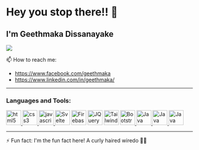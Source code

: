 # Hey you stop there!! 👋

## I'm Geethmaka Dissanayake

![](https://komarev.com/ghpvc/?username=geethmakae&color=green)


📫 How to reach me:

- https://www.facebook.com/geethmaka
- https://www.linkedin.com/in/geethmaka/

<hr />
<h3 align="left">Languages and Tools:</h3>
<p align="left">
  <a href="https://www.w3.org/html/" target="_blank">
    <img
      src="https://www.vectorlogo.zone/logos/w3_html5/w3_html5-icon.svg"
      alt="html5"
      width="40"
      height="40"
    />
  </a>
  <a href="https://www.w3schools.com/css/" target="_blank">
    <img
      src="https://img.icons8.com/color/48/000000/css3.png"
      alt="css3"
      width="40"
      height="40"
    />
  </a>
  <a
    href="https://developer.mozilla.org/en-US/docs/Web/JavaScript"
    target="_blank"
  >
    <img
      src="https://img.icons8.com/color/48/000000/javascript.png"
      alt="javascript"
      width="40"
      height="40"
    />
  </a>
  <a href="https://svelte.dev/" target="_blank">
    <img
      src="https://upload.wikimedia.org/wikipedia/commons/1/1b/Svelte_Logo.svg"
      alt="Svelte"
      width="40"
      height="40"
  /></a>
  <a href="https://firebase.google.com/" target="_blank">
    <img
      src="https://www.vectorlogo.zone/logos/firebase/firebase-icon.svg"
      alt="Firebase"
      width="40"
      height="40"
  /></a>
  <a href="https://jquery.com/" target="_blank">
    <img
      src="https://www.vectorlogo.zone/logos/jquery/jquery-vertical.svg"
      alt="JQuery"
      width="40"
      height="40"
  /></a>
  <a href="https://tailwindcss.com/" target="_blank">
    <img
      src="https://www.vectorlogo.zone/logos/tailwindcss/tailwindcss-icon.svg"
      alt="Tailwind"
      width="40"
      height="40"
  /></a>
  <a href="https://getbootstrap.com/" target="_blank">
    <img
      src="https://www.vectorlogo.zone/logos/getbootstrap/getbootstrap-icon.svg"
      alt="Bootstrap"
      width="40"
      height="40"
    />
  </a>
  <a href="https://www.java.com/en/" target="_blank">
    <img
      src="https://www.vectorlogo.zone/logos/java/java-icon.svg"
      alt="Java"
      width="40"
      height="40"
    />
  </a>
    <a href="https://www.java.com/en/" target="_blank">
    <img
      src="https://www.freeiconspng.com/uploads/c-logo-icon-18.png"
      alt="Java"
      width="40"
      height="40"
    />
  </a>
  <a href="https://www.python.org/" target="_blank">
    <img
      src="https://www.vectorlogo.zone/logos/python/python-icon.svg"
      alt="Java"
      width="40"
      height="40"
    />
  </a>
</p>
<hr />

⚡ Fun fact: I'm the fun fact here! A curly haired wiredo 👨‍🦱

<!--
**GeethOnion/GeethOnion** is a ✨ _special_ ✨ repository because its `README.md` (this file) appears on your GitHub profile.

Here are some ideas to get you started:

- 🔭 I’m currently working on ...
- 🌱 I’m currently learning ...
- 👯 I’m looking to collaborate on ...
- 🤔 I’m looking for help with ...
- 💬 Ask me about ...
- 📫 How to reach me: ...
- 😄 Pronouns: ...
- ⚡ Fun fact: ...
-->
